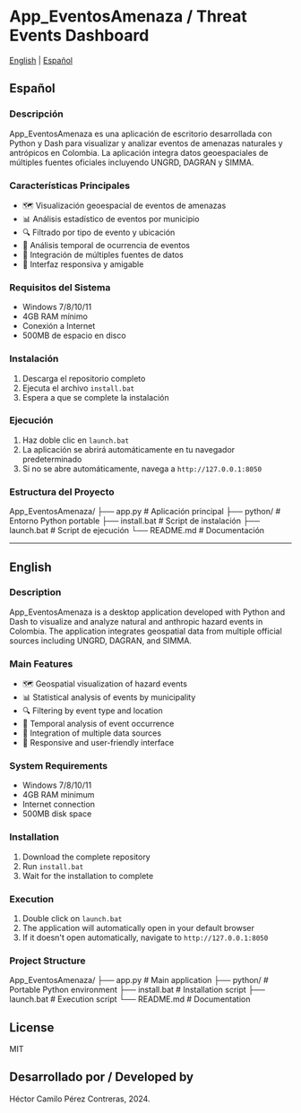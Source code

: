 # App_EventosAmenaza / Threat Events Dashboard

[English](#english) | [Español](#español)

## Español

### Descripción
App_EventosAmenaza es una aplicación de escritorio desarrollada con Python y Dash para visualizar y analizar eventos de amenazas naturales y antrópicos en Colombia. La aplicación integra datos geoespaciales de múltiples fuentes oficiales incluyendo UNGRD, DAGRAN y SIMMA.

### Características Principales
- 🗺️ Visualización geoespacial de eventos de amenazas
- 📊 Análisis estadístico de eventos por municipio
- 🔍 Filtrado por tipo de evento y ubicación
- 📅 Análisis temporal de ocurrencia de eventos
- 🔄 Integración de múltiples fuentes de datos
- 📱 Interfaz responsiva y amigable

### Requisitos del Sistema
- Windows 7/8/10/11
- 4GB RAM mínimo
- Conexión a Internet
- 500MB de espacio en disco

### Instalación
1. Descarga el repositorio completo
2. Ejecuta el archivo `install.bat`
3. Espera a que se complete la instalación

### Ejecución
1. Haz doble clic en `launch.bat`
2. La aplicación se abrirá automáticamente en tu navegador predeterminado
3. Si no se abre automáticamente, navega a `http://127.0.0.1:8050`

### Estructura del Proyecto
App_EventosAmenaza/
├── app.py # Aplicación principal
├── python/ # Entorno Python portable
├── install.bat # Script de instalación
├── launch.bat # Script de ejecución
└── README.md # Documentación


---

## English

### Description
App_EventosAmenaza is a desktop application developed with Python and Dash to visualize and analyze natural and anthropic hazard events in Colombia. The application integrates geospatial data from multiple official sources including UNGRD, DAGRAN, and SIMMA.

### Main Features
- 🗺️ Geospatial visualization of hazard events
- 📊 Statistical analysis of events by municipality
- 🔍 Filtering by event type and location
- 📅 Temporal analysis of event occurrence
- 🔄 Integration of multiple data sources
- 📱 Responsive and user-friendly interface

### System Requirements
- Windows 7/8/10/11
- 4GB RAM minimum
- Internet connection
- 500MB disk space

### Installation
1. Download the complete repository
2. Run `install.bat`
3. Wait for the installation to complete

### Execution
1. Double click on `launch.bat`
2. The application will automatically open in your default browser
3. If it doesn't open automatically, navigate to `http://127.0.0.1:8050`

### Project Structure
App_EventosAmenaza/
├── app.py # Main application
├── python/ # Portable Python environment
├── install.bat # Installation script
├── launch.bat # Execution script
└── README.md # Documentation


## License
MIT

## Desarrollado por / Developed by
Héctor Camilo Pérez Contreras, 2024.
